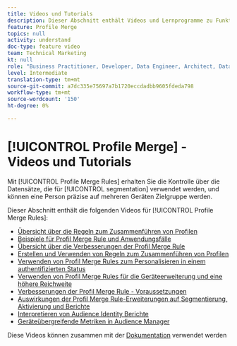 ```yaml
---
title: Videos und Tutorials
description: Dieser Abschnitt enthält Videos und Lernprogramme zu Funktionen zum Zusammenführen von Profilen, z. B. Regeln zum Zusammenführen von Profilen.
feature: Profile Merge
topics: null
activity: understand
doc-type: feature video
team: Technical Marketing
kt: null
role: "Business Practitioner, Developer, Data Engineer, Architect, Data Architect, Administrator, Leader"
level: Intermediate
translation-type: tm+mt
source-git-commit: a7dc335e75697a7b1720eccdadbb9605fdeda798
workflow-type: tm+mt
source-wordcount: '150'
ht-degree: 0%

---
```



# [!UICONTROL Profile Merge] - Videos und Tutorials

Mit [!UICONTROL Profile Merge Rules] erhalten Sie die Kontrolle über die Datensätze, die für [!UICONTROL segmentation] verwendet werden, und können eine Person präzise auf mehreren Geräten Zielgruppe werden.

Dieser Abschnitt enthält die folgenden Videos für [!UICONTROL Profile Merge Rules]:

* [Übersicht über die Regeln zum Zusammenführen von Profilen](overview-of-profile-merge-rules.md)
* [Beispiele für Profil Merge Rule und Anwendungsfälle](profile-merge-rule-examples-and-use-cases.md)
* [Übersicht über die Verbesserungen der Profil Merge Rule](overview-of-profile-merge-rule-enhancements.md)
* [Erstellen und Verwenden von Regeln zum Zusammenführen von Profilen](creating-and-using-simple-profile-merge-rules.md)
* [Verwenden von Profil Merge Rules zum Personalisieren in einem authentifizierten Status](using-profile-merge-rules-to-personalize-in-an-authenticated-state.md)
* [Verwenden von Profil Merge Rules für die Geräteerweiterung und eine höhere Reichweite](using-profile-merge-rules-for-device-extension-and-increased-reach.md)
* [Verbesserungen der Profil Merge Rule - Voraussetzungen](profile-merge-rule-enhancements-pre-requisites.md)
* [Auswirkungen der Profil Merge Rule-Erweiterungen auf Segmentierung, Aktivierung und Berichte](how-profile-merge-rule-enhancements-impact-segmentation-activation-and-reporting.md)
* [Interpretieren von Audience Identity Berichte](interpret-audience-identity-reporting.md)
* [Geräteübergreifende Metriken in Audience Manager](understanding-cross-device-metrics-in-audience-manager.md)

Diese Videos können zusammen mit der [Dokumentation](https://docs.adobe.com/help/en/audience-manager/user-guide/features/profile-merge-rules/merge-rules-overview.html) verwendet werden

